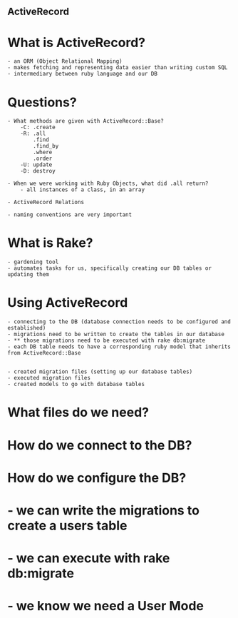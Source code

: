 ## ActiveRecord

# What is ActiveRecord?

    - an ORM (Object Relational Mapping)
    - makes fetching and representing data easier than writing custom SQL
    - intermediary between ruby language and our DB

# Questions?

    - What methods are given with ActiveRecord::Base?
        -C: .create
        -R: .all
            .find
            .find_by
            .where
            .order
        -U: update
        -D: destroy

    - When we were working with Ruby Objects, what did .all return?
        - all instances of a class, in an array

    - ActiveRecord Relations

    - naming conventions are very important

# What is Rake?

    - gardening tool
    - automates tasks for us, specifically creating our DB tables or updating them

# Using ActiveRecord

    - connecting to the DB (database connection needs to be configured and established)
    - migrations need to be written to create the tables in our database
    - ** those migrations need to be executed with rake db:migrate
    - each DB table needs to have a corresponding ruby model that inherits from ActiveRecord::Base


    - created migration files (setting up our database tables)
    - executed migration files
    - created models to go with database tables

# What files do we need?

# How do we connect to the DB?

# How do we configure the DB?

# - we can write the migrations to create a users table

# - we can execute with rake db:migrate

# - we know we need a User Mode
